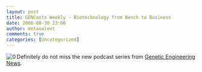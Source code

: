 ```yaml
---
layout: post
title: GENCasts Weekly - Biotechnology from Bench to Business
date: 2006-08-30 23:00
author: metavalent
comments: true
categories: [Uncategorized]
---
```

<!--Lead Photo --><a href="http://www.genengnews.com/genCasts.aspx"><img src="http://metavalent.info/images/gen.logo.gif" align="left" border="0" alt="0" /></a><!-- Commentary -->Definitely do not miss the new podcast series from <a href="http://www.genengnews.com/genCasts.aspx">Genetic Engineering News</a>.
